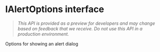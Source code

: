 # IAlertOptions interface





> _This API is provided as a preview for developers and may change based on feedback that we receive.  Do not use this API in a production environment._

Options for showing an alert dialog









